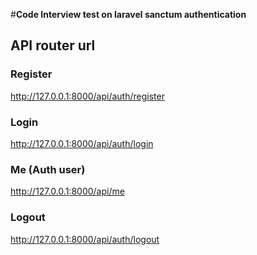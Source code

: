 #**Code Interview test on laravel sanctum authentication** 

## API router url

### Register
http://127.0.0.1:8000/api/auth/register

### Login
http://127.0.0.1:8000/api/auth/login

### Me (Auth user)
http://127.0.0.1:8000/api/me

### Logout
http://127.0.0.1:8000/api/auth/logout


